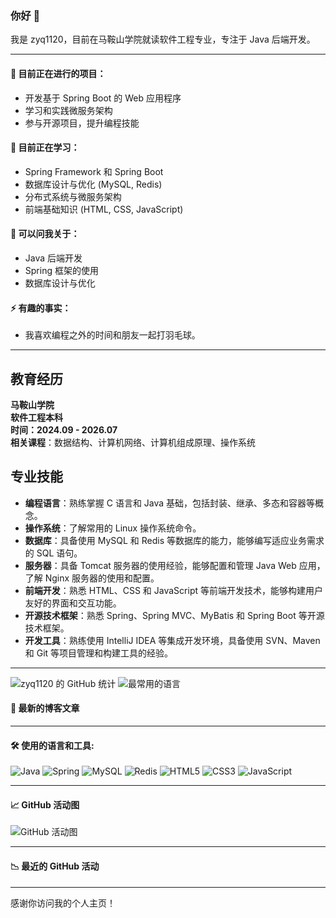 ### 你好 👋

我是 zyq1120，目前在马鞍山学院就读软件工程专业，专注于 Java 后端开发。

---

#### 🔭 目前正在进行的项目：
- 开发基于 Spring Boot 的 Web 应用程序
- 学习和实践微服务架构
- 参与开源项目，提升编程技能

#### 🌱 目前正在学习：
- Spring Framework 和 Spring Boot
- 数据库设计与优化 (MySQL, Redis)
- 分布式系统与微服务架构
- 前端基础知识 (HTML, CSS, JavaScript)

#### 💬 可以问我关于：
- Java 后端开发
- Spring 框架的使用
- 数据库设计与优化

#### ⚡ 有趣的事实：
- 我喜欢编程之外的时间和朋友一起打羽毛球。

---

## 教育经历

**马鞍山学院**  
**软件工程本科**  
**时间：2024.09 - 2026.07**  
**相关课程**：数据结构、计算机网络、计算机组成原理、操作系统

## 专业技能

- **编程语言**：熟练掌握 C 语言和 Java 基础，包括封装、继承、多态和容器等概念。
- **操作系统**：了解常用的 Linux 操作系统命令。
- **数据库**：具备使用 MySQL 和 Redis 等数据库的能力，能够编写适应业务需求的 SQL 语句。
- **服务器**：具备 Tomcat 服务器的使用经验，能够配置和管理 Java Web 应用，了解 Nginx 服务器的使用和配置。
- **前端开发**：熟悉 HTML、CSS 和 JavaScript 等前端开发技术，能够构建用户友好的界面和交互功能。
- **开源技术框架**：熟悉 Spring、Spring MVC、MyBatis 和 Spring Boot 等开源技术框架。
- **开发工具**：熟练使用 IntelliJ IDEA 等集成开发环境，具备使用 SVN、Maven 和 Git 等项目管理和构建工具的经验。

---

![zyq1120 的 GitHub 统计](https://github-readme-stats.vercel.app/api?username=zyq1120&show_icons=true&theme=radical)
![最常用的语言](https://github-readme-stats.vercel.app/api/top-langs/?username=zyq1120&layout=compact&theme=radical)

#### 📝 最新的博客文章
<!-- BLOG-POST-LIST:START -->
<!-- BLOG-POST-LIST:END -->

---

#### 🛠️ 使用的语言和工具:
![Java](https://img.shields.io/badge/-Java-007396?style=flat-square&logo=java&logoColor=white)
![Spring](https://img.shields.io/badge/-Spring-6DB33F?style=flat-square&logo=spring&logoColor=white)
![MySQL](https://img.shields.io/badge/-MySQL-4479A1?style=flat-square&logo=mysql&logoColor=white)
![Redis](https://img.shields.io/badge/-Redis-DC382D?style=flat-square&logo=redis&logoColor=white)
![HTML5](https://img.shields.io/badge/-HTML5-E34F26?style=flat-square&logo=html5&logoColor=white)
![CSS3](https://img.shields.io/badge/-CSS3-1572B6?style=flat-square&logo=css3)
![JavaScript](https://img.shields.io/badge/-JavaScript-F7DF1E?style=flat-square&logo=javascript&logoColor=black)

---

#### 📈 GitHub 活动图
![GitHub 活动图](https://activity-graph.herokuapp.com/graph?username=zyq1120&theme=react-dark&hide_border=true&area=true)

---

#### 📉 最近的 GitHub 活动
<!--START_SECTION:activity-->
<!--END_SECTION:activity-->

---

感谢你访问我的个人主页！
